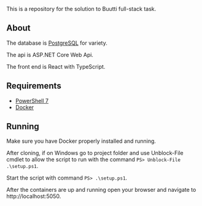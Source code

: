 This is a repository for the solution to Buutti full-stack task.

## About

The database is [PostgreSQL](https://www.postgresql.org/) for variety.

The api is ASP.NET Core Web Api.

The front end is React with TypeScript.

## Requirements

* [PowerShell 7](https://github.com/PowerShell/PowerShell)
* [Docker](https://www.docker.com/)

## Running

Make sure you have Docker properly installed and running.

After cloning, if on Windows go to project folder and use Unblock-File cmdlet to allow the script to run with the command `PS> Unblock-File .\setup.ps1`. 

Start the script with command `PS> .\setup.ps1`.

After the containers are up and running open your browser and navigate to http://localhost:5050.